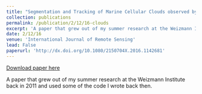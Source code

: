 ```yaml
---
title: "Segmentation and Tracking of Marine Cellular Clouds observed by Geostationary Satellites"
collection: publications
permalink: /publication/2/12/16-clouds
excerpt: 'A paper that grew out of my summer research at the Weizmann Institute back in 2011 and used some of the code I wrote back then.'
date: 2/12/16
venue: 'International Journal of Remote Sensing'
lead: False
paperurl: 'http://dx.doi.org/10.1080/2150704X.2016.1142681'
---
```


<a href='http://dx.doi.org/10.1080/2150704X.2016.1142681'>Download paper here</a>

A paper that grew out of my summer research at the Weizmann Institute back in 2011 and used some of the code I wrote back then.
